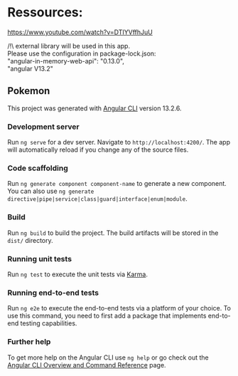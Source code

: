 
# Ressources:
https://www.youtube.com/watch?v=DTIYVffhJuU  

/!\ external library will be used in this app.  
Please use the configuration in package-lock.json:  
        "angular-in-memory-web-api": "0.13.0",  
        "angular V13.2"  


## Pokemon

This project was generated with [Angular CLI](https://github.com/angular/angular-cli) version 13.2.6.

### Development server

Run `ng serve` for a dev server. Navigate to `http://localhost:4200/`. The app will automatically reload if you change any of the source files.

### Code scaffolding

Run `ng generate component component-name` to generate a new component. You can also use `ng generate directive|pipe|service|class|guard|interface|enum|module`.

### Build

Run `ng build` to build the project. The build artifacts will be stored in the `dist/` directory.

### Running unit tests

Run `ng test` to execute the unit tests via [Karma](https://karma-runner.github.io).

### Running end-to-end tests

Run `ng e2e` to execute the end-to-end tests via a platform of your choice. To use this command, you need to first add a package that implements end-to-end testing capabilities.

### Further help

To get more help on the Angular CLI use `ng help` or go check out the [Angular CLI Overview and Command Reference](https://angular.io/cli) page.
